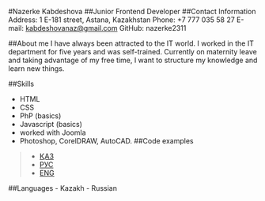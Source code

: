 #Nazerke Kabdeshova
##Junior Frontend Developer
##Contact Information
Address: 1 E-181 street, Astana, Kazakhstan
Phone: +7 777 035 58 27
E-mail: kabdeshovanaz@gmail.com
GitHub: nazerke2311

##About me
I have always been attracted to the IT world. I worked in the IT department for five years and was self-trained. Currently on maternity leave and taking advantage of my free time, I want to structure my knowledge and learn new things.

##Skills
- HTML
- CSS 
- PhP (basics)
- Javascript (basics)
- worked with Joomla
- Photoshop, CorelDRAW, AutoCAD.
##Code examples
<blockquote><div class="mod-languages language">
<ul class="lang-inline">
<li dir="ltr">
<a href="/kk/">
<span>ҚАЗ</span>
</a>
</li>
<li class="lang-active" dir="ltr">
<a href="/">
<span>РУС</span>
</a>
</li>
<li dir="ltr">
<a href="/en/">
<span>ENG</span>
</a>
</li>
</ul>
</div></blockquote>
##Languages
- Kazakh
- Russian